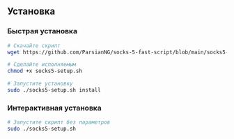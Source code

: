 ## Установка

### Быстрая установка

```bash
# Скачайте скрипт
wget https://github.com/ParsianNG/socks-5-fast-script/blob/main/socks5-setup.sh

# Сделайте исполняемым
chmod +x socks5-setup.sh

# Запустите установку
sudo ./socks5-setup.sh install
```

### Интерактивная установка

```bash
# Запустите скрипт без параметров
sudo ./socks5-setup.sh
```
